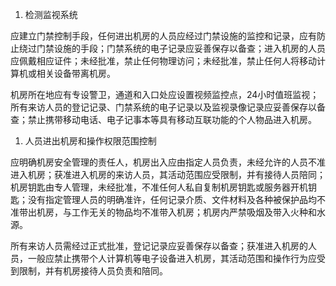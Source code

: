 
1. 检测监视系统

应建立门禁控制手段，任何进出机房的人员应经过门禁设施的监控和记录，应有防止绕过门禁设施的手段；门禁系统的电子记录应妥善保存以备查；进入机房的人员应佩戴相应证件；未经批准，禁止任何物理访问；未经批准，禁止任何人将移动计算机或相关设备带离机房。

机房所在地应有专设警卫，通道和入口处应设置视频监控点，24小时值班监视；所有来访人员的登记记录、门禁系统的电子记录以及监视录像记录应妥善保存以备查；禁止携带移动电话、电子记事本等具有移动互联功能的个人物品进入机房。

1. 人员进出机房和操作权限范围控制

应明确机房安全管理的责任人，机房出入应由指定人员负责，未经允许的人员不准进入机房；获准进入机房的来访人员，其活动范围应受限制，并有接待人员陪同；机房钥匙由专人管理，未经批准，不准任何人私自复制机房钥匙或服务器开机钥匙；没有指定管理人员的明确准许，任何记录介质、文件材料及各种被保护品均不准带出机房，与工作无关的物品均不准带入机房；机房内严禁吸烟及带入火种和水源。

所有来访人员需经过正式批准，登记记录应妥善保存以备查；获准进入机房的人员，一般应禁止携带个人计算机等电子设备进入机房，其活动范围和操作行为应受到限制，并有机房接待人员负责和陪同。

